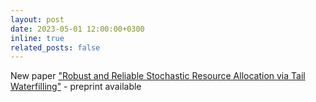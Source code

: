 ```yaml
---
layout: post
date: 2023-05-01 12:00:00+0300
inline: true
related_posts: false
---
```


New paper ["Robust and Reliable Stochastic Resource Allocation via Tail Waterfilling"](https://arxiv.org/abs/2305.01053) - preprint available